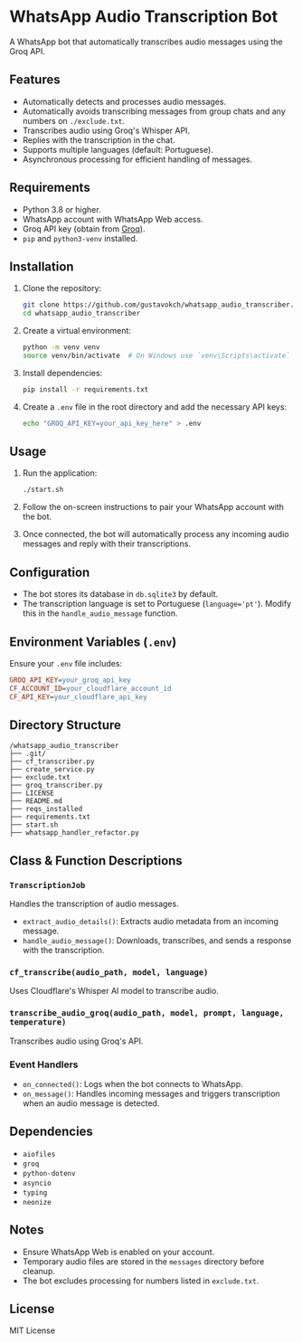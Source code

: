 # WhatsApp Audio Transcription Bot

A WhatsApp bot that automatically transcribes audio messages using the Groq API.

## Features

- Automatically detects and processes audio messages.
- Automatically avoids transcribing messages from group chats and any numbers on ```./exclude.txt```.
- Transcribes audio using Groq's Whisper API.
- Replies with the transcription in the chat.
- Supports multiple languages (default: Portuguese).
- Asynchronous processing for efficient handling of messages.

## Requirements

- Python 3.8 or higher.
- WhatsApp account with WhatsApp Web access.
- Groq API key (obtain from [Groq](https://www.groq.com/)).
- `pip` and `python3-venv` installed.

## Installation

1. Clone the repository:
   ```bash
   git clone https://github.com/gustavokch/whatsapp_audio_transcriber.git
   cd whatsapp_audio_transcriber
   ```

2. Create a virtual environment:
   ```bash
   python -m venv venv
   source venv/bin/activate  # On Windows use `venv\Scripts\activate`
   ```

3. Install dependencies:
   ```bash
   pip install -r requirements.txt
   ```

4. Create a `.env` file in the root directory and add the necessary API keys:
   ```bash
   echo "GROQ_API_KEY=your_api_key_here" > .env
   ```

## Usage

1. Run the application:
   ```bash
   ./start.sh
   ```

2. Follow the on-screen instructions to pair your WhatsApp account with the bot.

3. Once connected, the bot will automatically process any incoming audio messages and reply with their transcriptions.

## Configuration

- The bot stores its database in `db.sqlite3` by default.
- The transcription language is set to Portuguese (`language='pt'`). Modify this in the `handle_audio_message` function.

## Environment Variables (`.env`)
Ensure your `.env` file includes:
```ini
GROQ_API_KEY=your_groq_api_key
CF_ACCOUNT_ID=your_cloudflare_account_id
CF_API_KEY=your_cloudflare_api_key
```

## Directory Structure
```
/whatsapp_audio_transcriber
├── .git/
├── cf_transcriber.py
├── create_service.py
├── exclude.txt
├── groq_transcriber.py
├── LICENSE
├── README.md
├── reqs_installed
├── requirements.txt
├── start.sh
├── whatsapp_handler_refactor.py
```

## Class & Function Descriptions

### `TranscriptionJob`
Handles the transcription of audio messages.

- `extract_audio_details()`: Extracts audio metadata from an incoming message.
- `handle_audio_message()`: Downloads, transcribes, and sends a response with the transcription.

### `cf_transcribe(audio_path, model, language)`
Uses Cloudflare's Whisper AI model to transcribe audio.

### `transcribe_audio_groq(audio_path, model, prompt, language, temperature)`
Transcribes audio using Groq's API.

### Event Handlers
- `on_connected()`: Logs when the bot connects to WhatsApp.
- `on_message()`: Handles incoming messages and triggers transcription when an audio message is detected.

## Dependencies
- `aiofiles`
- `groq`
- `python-dotenv`
- `asyncio`
- `typing`
- `neonize`

## Notes
- Ensure WhatsApp Web is enabled on your account.
- Temporary audio files are stored in the `messages` directory before cleanup.
- The bot excludes processing for numbers listed in `exclude.txt`.

## License
MIT License

